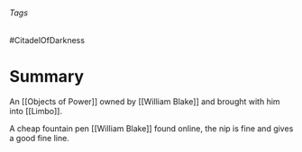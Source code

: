 ###### Tags

#CitadelOfDarkness 

# Summary
An [[Objects of Power]] owned by [[William Blake]] and brought with him into [[Limbo]].

A cheap fountain pen [[William Blake]] found online, the nip is fine and gives a good fine line.